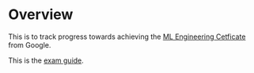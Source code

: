# Overview

This is to track progress towards achieving the [ML Engineering Cetficate](https://cloud.google.com/certification/machine-learning-engineer) from Google.

This is the [exam guide](https://cloud.google.com/certification/guides/machine-learning-engineer).

